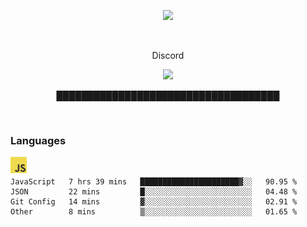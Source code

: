 <p align="center">
  <img src="https://lewd.pics/p/46r1.png">
</p>
‎<p align="center">Discord</p>

<p align="center">
  <img src="https://discord.c99.nl/widget/theme-2/287977955240706060.png">
</p>

<p align="center">████████████████████████████████████</p></br>

### Languages

<img align="left" alt="JavaScript" width="26px" src="https://raw.githubusercontent.com/github/explore/80688e429a7d4ef2fca1e82350fe8e3517d3494d/topics/javascript/javascript.png" /></br>

<!--START_SECTION:waka-->
```text
JavaScript   7 hrs 39 mins   ██████████████████████▓░░   90.95 % 
JSON         22 mins         █░░░░░░░░░░░░░░░░░░░░░░░░   04.48 % 
Git Config   14 mins         ▓░░░░░░░░░░░░░░░░░░░░░░░░   02.91 % 
Other        8 mins          ▒░░░░░░░░░░░░░░░░░░░░░░░░   01.65 % 
```
<!--END_SECTION:waka-->
